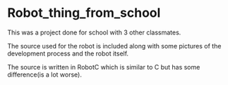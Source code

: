 # Robot_thing_from_school
This was a project done for school with 3 other classmates.

The source used for the robot is included along with some pictures of the development process and the robot itself.

The source is written in RobotC which is similar to C but has some difference(is a lot worse).
